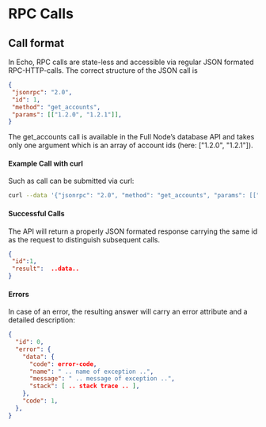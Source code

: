 # RPC Calls

## Call format

In Echo, RPC calls are state-less and accessible via regular JSON formated RPC-HTTP-calls. The correct structure of the JSON call is

```json
{
 "jsonrpc": "2.0",
 "id": 1,
 "method": "get_accounts",
 "params": [["1.2.0", "1.2.1"]],
}
```

The get_accounts call is available in the Full Node’s database API and takes only one argument which is an array of account ids (here: ["1.2.0", "1.2.1"]).

#### Example Call with curl
Such as call can be submitted via curl:

```bash
curl --data '{"jsonrpc": "2.0", "method": "get_accounts", "params": [["1.2.0", "1.2.1"]], "id": 1}' https://echo-dev.io/rpc
```

#### Successful Calls
The API will return a properly JSON formated response carrying the same id as the request to distinguish subsequent calls.

```json
{
 "id":1,
 "result":  ..data..
}
```

#### Errors
In case of an error, the resulting answer will carry an error attribute and a detailed description:

```json
{
  "id": 0,
  "error": {
    "data": {
      "code": error-code,
      "name": " .. name of exception ..",
      "message": " .. message of exception ..",
      "stack": [ .. stack trace .. ],
    },
    "code": 1,
  },
}
```